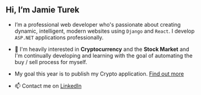 ## Hi, I’m Jamie Turek

- I’m a professional web developer who's passionate about creating dynamic, intelligent, modern websites using `Django` and `React`. I develop `ASP.NET` applications professionally.

- 💞️ I'm heavily interested in **Cryptocurrency** and the **Stock Market** and I'm continually developing and learning with the goal of automating the buy / sell process for myself. 

- My goal this year is to publish my Crypto application. [Find out more](https://github.com/J-TUREK/Crypto)   

- 📫 Contact me on [LinkedIn](https://www.linkedin.com/in/jamie-turek-95b338106/)

<!---
J-TUREK/J-TUREK is a ✨ special ✨ repository because its `README.md` (this file) appears on your GitHub profile.
You can click the Preview link to take a look at your changes.
--->
